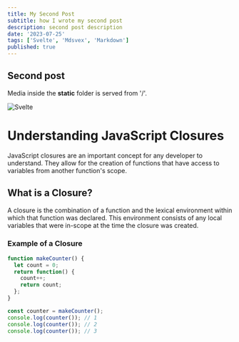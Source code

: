 ```yaml
---
title: My Second Post
subtitle: how I wrote my second post
description: second post description
date: '2023-07-25'
tags: ['Svelte', 'Mdsvex', 'Markdown']
published: true
---
```


## Second post

Media inside the **static** folder is served from '/'.


![Svelte](favicon.png)


# Understanding JavaScript Closures

JavaScript closures are an important concept for any developer to understand. They allow for the creation of functions that have access to variables from another function's scope.

## What is a Closure?

A closure is the combination of a function and the lexical environment within which that function was declared. This environment consists of any local variables that were in-scope at the time the closure was created.

### Example of a Closure

```javascript
function makeCounter() {
  let count = 0;
  return function() {
    count++;
    return count;
  };
}

const counter = makeCounter();
console.log(counter()); // 1
console.log(counter()); // 2
console.log(counter()); // 3